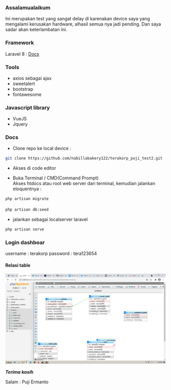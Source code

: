 ### Assalamualaikum  
Ini merupakan test yang sangat delay di karenakan device saya yang mengalami kerusakan hardware, alhasil semua nya jadi pending.
Dan saya sadar akan keterlambatan ini.  

### Framework 
Laravel 8 : <a href="https://laravel.com/docs/8.x/readme">Docs</a>

### Tools  
- axios sebagai ajax
- sweetalert
- bootstrap
- fontawesome

### Javascript library
- VueJS
- Jquery

### Docs  
- Clone repo ke local device : 

```bash
git clone https://github.com/nabillabakery122/terakorp_puji_test2.git
```  

- Akses di code editor  

- Buka Terminal / CMD(Command Prompt)  
Akses htdocs atau root web server dari terminal, kemudian jalankan eloquentnya :  

```bash
php artisan migrate

php artisan db:seed
```  

- jalankan sebagai localserver laravel  

```bash
php artisan serve
```  

### Login dashboar  
username : terakorp
password : tera123654

#### Relasi table  
<img src="https://github.com/nabillabakery122/terakorp_puji_test2/blob/master/puji.jpg?raw=true">


***Terima kasih***  

Salam : Puji Ermanto